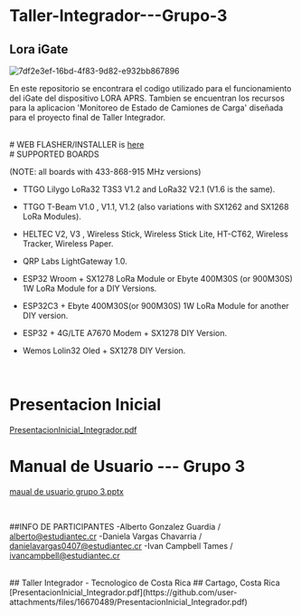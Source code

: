# Taller-Integrador---Grupo-3

## Lora iGate
![7df2e3ef-16bd-4f83-9d82-e932bb867896](https://github.com/user-attachments/assets/9c093392-62ce-4172-8b64-e4b445308972)

En este repositorio se encontrara el codigo utilizado para el funcionamiento del iGate del dispositivo LORA APRS.
Tambien se encuentran los recursos para la aplicacion 'Monitoreo de Estado de Camiones de Carga' diseñada para el proyecto final de Taller Integrador.

<br />
# WEB FLASHER/INSTALLER is <a href="https://richonguzman.github.io/lora-igate-web-flasher/installer.html" target="_blank">here</a>
<br />
# SUPPORTED BOARDS

(NOTE: all boards with 433-868-915 MHz versions)

- TTGO Lilygo LoRa32 T3S3 V1.2 and LoRa32 V2.1 (V1.6 is the same).

- TTGO T-Beam V1.0 , V1.1, V1.2 (also variations with SX1262 and SX1268 LoRa Modules).

- HELTEC V2, V3 , Wireless Stick, Wireless Stick Lite, HT-CT62, Wireless Tracker, Wireless Paper.

- QRP Labs LightGateway 1.0.

- ESP32 Wroom + SX1278 LoRa Module or Ebyte 400M30S (or 900M30S) 1W LoRa Module for a DIY Versions.

- ESP32C3 + Ebyte 400M30S(or 900M30S) 1W LoRa Module for another DIY version.

- ESP32 + 4G/LTE A7670 Modem + SX1278 DIY Version.

- Wemos Lolin32 Oled + SX1278 DIY Version.

<br />

# Presentacion Inicial
[PresentacionInicial_Integrador.pdf](https://github.com/user-attachments/files/16670489/PresentacionInicial_Integrador.pdf)

# Manual de Usuario --- Grupo 3
[maual de usuario grupo 3.pptx](https://github.com/user-attachments/files/17614123/maual.de.usuario.grupo.3.pptx)

<br />

##INFO DE PARTICIPANTES
-Alberto Gonzalez Guardia / alberto@estudiantec.cr
-Daniela Vargas Chavarria / danielavargas0407@estudiantec.cr
-Ivan Campbell Tames / ivancampbell@estudiantec.cr

<br />
## Taller Integrador - Tecnologico de Costa Rica
## Cartago, Costa Rica
[PresentacionInicial_Integrador.pdf](https://github.com/user-attachments/files/16670489/PresentacionInicial_Integrador.pdf)

